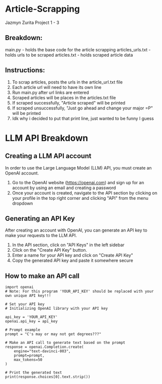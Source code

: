 # Article-Scrapping
Jazmyn Zurita
Project 1 - 3 

## Breakdown:
main.py - holds the base code for the article scrapping
articles_urls.txt - holds urls to be scraped
articles.txt - holds scraped article data

## Instructions:
1. To scrap articles, posts the urls in the article_url.txt file
2. Each article url will need to have its own line
3. Run main.py after url links are entered
4. Scraped articles will be places in the articles.txt file
5. If scraped successfully, "Article scraped" will be printed
6. If scraped unsuccessfully, "Just go ahead and change your major =P" will be printed
7. Idk why i decided to put that print line, just wanted to be funny I guess

# LLM API Breakdown
## Creating a LLM API account
In order to use the Large Language Model (LLM) API, you must create an OpenAI account.

 1. Go to the OpenAI website (https://openai.com) and sign up for an account by using an email and creating a password
 2. Once your account is created, navigate to the API section by clicking on your profile in the top right corner and clicking "API" from the menu dropdown

## Generating an API Key
After creating an account with OpenAI, you can generate an API key to make your requests to the LLM API.

1. In the API section, click on "API Keys" in the left sidebar
2. Click on the "Create API Key" button.
3. Enter a name for your API key and click on "Create API Key"
4. Copy the generated API key and paste it somewhere secure

## How to make an API call
```
import openai
# Note: For this program 'YOUR_API_KEY' should be replaced with your own unique API key!!!

# Set your API key
# Initializing OpenAI library with your API key

api_key = 'YOUR_API_KEY'
openai.api_key = api_key

# Prompt example
prompt = "C's may or may not get degrees???"

# Make an API call to generate text based on the prompt
response = openai.Completion.create(
    engine="text-davinci-003",
    prompt=prompt,
    max_tokens=50
)

# Print the generated text
print(response.choices[0].text.strip())
```






  
